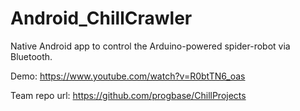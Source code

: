 # Android_ChillCrawler
Native Android app to control the Arduino-powered spider-robot via Bluetooth.

Demo: https://www.youtube.com/watch?v=R0btTN6_oas

Team repo url: https://github.com/progbase/ChillProjects
